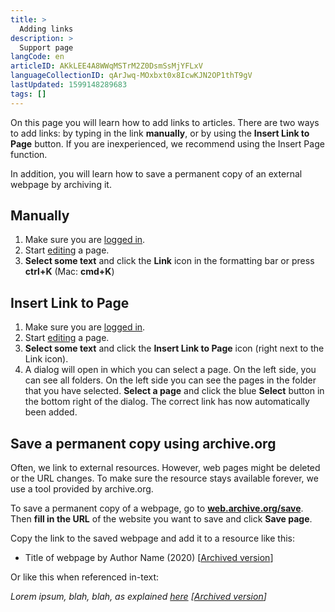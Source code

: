 ```yaml
---
title: >
  Adding links
description: >
  Support page
langCode: en
articleID: AKkLEE4A8WWqMSTrM2Z0DsmSsMjYFLxV
languageCollectionID: qArJwq-MOxbxt0x8IcwKJN2OP1thT9gV
lastUpdated: 1599148289683
tags: []
---
```


On this page you will learn how to add links to articles. There are two ways to add links: by typing in the link **manually**, or by using the **Insert Link to Page** button. If you are inexperienced, we recommend using the Insert Page function.

In addition, you will learn how to save a permanent copy of an external webpage by archiving it.

## Manually

1.  Make sure you are [logged in](/support/log-in-or-register).
2.  Start [editing](/support/edit-create-move-or-delete-a-page) a page.
3.  **Select some text** and click the **Link** icon in the formatting bar or press **ctrl+K** (Mac: **cmd+K**)

## Insert Link to Page

1.  Make sure you are [logged in](/support/log-in-or-register).
2.  Start [editing](/support/edit-create-move-or-delete-a-page) a page.
3.  **Select some text** and click the **Insert Link to Page** icon (right next to the Link icon).
4.  A dialog will open in which you can select a page. On the left side, you can see all folders. On the left side you can see the pages in the folder that you have selected. **Select a page** and click the blue **Select** button in the bottom right of the dialog. The correct link has now automatically been added.

## Save a permanent copy using archive.org

Often, we link to external resources. However, web pages might be deleted or the URL changes. To make sure the resource stays available forever, we use a tool provided by archive.org.

To save a permanent copy of a webpage, go to [**web.archive.org/save**](https://web.archive.org/save). Then **fill in the URL** of the website you want to save and click **Save page**.

Copy the link to the saved webpage and add it to a resource like this:

-   Title of webpage by Author Name (2020) \[[Archived version](https://web.archive.org/)\]

Or like this when referenced in-text:

_Lorem ipsum, blah, blah, as explained_ [_here_](/support/adding-links/#) _\[_[_Archived version_](https://web.archive.org/)_\]_